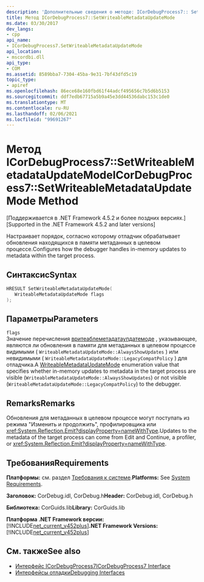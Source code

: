 ```yaml
---
description: 'Дополнительные сведения о методе: ICorDebugProcess7:: SetWriteableMetadataUpdateMode'
title: Метод ICorDebugProcess7::SetWriteableMetadataUpdateMode
ms.date: 03/30/2017
dev_langs:
- cpp
api_name:
- ICorDebugProcess7.SetWriteableMetadataUpdateMode
api_location:
- mscordbi.dll
api_type:
- COM
ms.assetid: 8589bba7-7304-45ba-9e31-7bf43dfd5c19
topic_type:
- apiref
ms.openlocfilehash: 86ece68e160fbd61f44adcf495656c7b5d6b5153
ms.sourcegitcommit: ddf7edb67715a5b9a45e3dd44536dabc153c1de0
ms.translationtype: MT
ms.contentlocale: ru-RU
ms.lasthandoff: 02/06/2021
ms.locfileid: "99691267"
---
```

# <a name="icordebugprocess7setwriteablemetadataupdatemode-method"></a><span data-ttu-id="b7e99-103">Метод ICorDebugProcess7::SetWriteableMetadataUpdateMode</span><span class="sxs-lookup"><span data-stu-id="b7e99-103">ICorDebugProcess7::SetWriteableMetadataUpdateMode Method</span></span>

<span data-ttu-id="b7e99-104">[Поддерживается в .NET Framework 4.5.2 и более поздних версиях.]</span><span class="sxs-lookup"><span data-stu-id="b7e99-104">[Supported in the .NET Framework 4.5.2 and later versions]</span></span>  
  
 <span data-ttu-id="b7e99-105">Настраивает порядок, согласно которому отладчик обрабатывает обновления находящихся в памяти метаданных в целевом процессе.</span><span class="sxs-lookup"><span data-stu-id="b7e99-105">Configures how the debugger handles in-memory updates to metadata within the target process.</span></span>  
  
## <a name="syntax"></a><span data-ttu-id="b7e99-106">Синтаксис</span><span class="sxs-lookup"><span data-stu-id="b7e99-106">Syntax</span></span>  
  
```cpp
HRESULT SetWriteableMetadataUpdateMode(  
   WriteableMetadataUpdateMode flags  
);  
```  
  
## <a name="parameters"></a><span data-ttu-id="b7e99-107">Параметры</span><span class="sxs-lookup"><span data-stu-id="b7e99-107">Parameters</span></span>  

 `flags`  
 <span data-ttu-id="b7e99-108">Значение перечисления [вритеаблеметадатаупдатемоде](writeablemetadataupdatemode-enumeration.md) , указывающее, являются ли обновления в памяти для метаданных в целевом процессе видимыми ( `WriteableMetadataUpdateMode::AlwaysShowUpdates` ) или невидимыми ( `WriteableMetadataUpdateMode::LegacyCompatPolicy` ) для отладчика.</span><span class="sxs-lookup"><span data-stu-id="b7e99-108">A [WriteableMetadataUpdateMode](writeablemetadataupdatemode-enumeration.md) enumeration value that specifies whether in-memory updates to metadata in the target process are visible (`WriteableMetadataUpdateMode::AlwaysShowUpdates`) or not visible (`WriteableMetadataUpdateMode::LegacyCompatPolicy`) to the debugger.</span></span>  
  
## <a name="remarks"></a><span data-ttu-id="b7e99-109">Remarks</span><span class="sxs-lookup"><span data-stu-id="b7e99-109">Remarks</span></span>  

 <span data-ttu-id="b7e99-110">Обновления для метаданных в целевом процессе могут поступать из режима "Изменить и продолжить", профилировщика или <xref:System.Reflection.Emit?displayProperty=nameWithType>.</span><span class="sxs-lookup"><span data-stu-id="b7e99-110">Updates to the metadata of the target process can come from Edit and Continue, a profiler, or <xref:System.Reflection.Emit?displayProperty=nameWithType>.</span></span>  
  
## <a name="requirements"></a><span data-ttu-id="b7e99-111">Требования</span><span class="sxs-lookup"><span data-stu-id="b7e99-111">Requirements</span></span>  

 <span data-ttu-id="b7e99-112">**Платформы:** см. раздел [Требования к системе](../../get-started/system-requirements.md).</span><span class="sxs-lookup"><span data-stu-id="b7e99-112">**Platforms:** See [System Requirements](../../get-started/system-requirements.md).</span></span>  
  
 <span data-ttu-id="b7e99-113">**Заголовок:** CorDebug.idl, CorDebug.h</span><span class="sxs-lookup"><span data-stu-id="b7e99-113">**Header:** CorDebug.idl, CorDebug.h</span></span>  
  
 <span data-ttu-id="b7e99-114">**Библиотека:** CorGuids.lib</span><span class="sxs-lookup"><span data-stu-id="b7e99-114">**Library:** CorGuids.lib</span></span>  
  
 <span data-ttu-id="b7e99-115">**Платформа .NET Framework версии:**[!INCLUDE[net_current_v452plus](../../../../includes/net-current-v452plus-md.md)]</span><span class="sxs-lookup"><span data-stu-id="b7e99-115">**.NET Framework Versions:** [!INCLUDE[net_current_v452plus](../../../../includes/net-current-v452plus-md.md)]</span></span>  
  
## <a name="see-also"></a><span data-ttu-id="b7e99-116">См. также</span><span class="sxs-lookup"><span data-stu-id="b7e99-116">See also</span></span>

- [<span data-ttu-id="b7e99-117">Интерфейс ICorDebugProcess7</span><span class="sxs-lookup"><span data-stu-id="b7e99-117">ICorDebugProcess7 Interface</span></span>](icordebugprocess7-interface.md)
- [<span data-ttu-id="b7e99-118">Интерфейсы отладки</span><span class="sxs-lookup"><span data-stu-id="b7e99-118">Debugging Interfaces</span></span>](debugging-interfaces.md)
